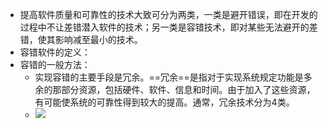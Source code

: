 - 提高软件质量和可靠性的技术大致可分为两类，一类是避开错误，即在开发的过程中不让差错潜入软件的技术；另一类是容错技术，即对某些无法避开的差错，使其影响减至最小的技术。
- 容错软件的定义：
- 容错的一般方法：
	- 实现容错的主要手段是冗余。==冗余==是指对于实现系统规定功能是多余的那部分资源，包括硬件、软件、信息和时间。由于加入了这些资源，有可能使系统的可靠性得到较大的提高。通常，冗余技术分为4类。
	- ![](http://www.plantuml.com/plantuml/svg/SoWkIImgoStCIybDBE3Yqb9usZRzoTwPpxeQdirPpwMb5Q_mVFVaP_DQ8C900Q38oxapdpKq8eiyxLg19l9i-_Qd4phW8l4AJ_OlVDQu7adWsVHjBwTlGHA0C5_ER7dQjG1glqCgq5rGjm40)